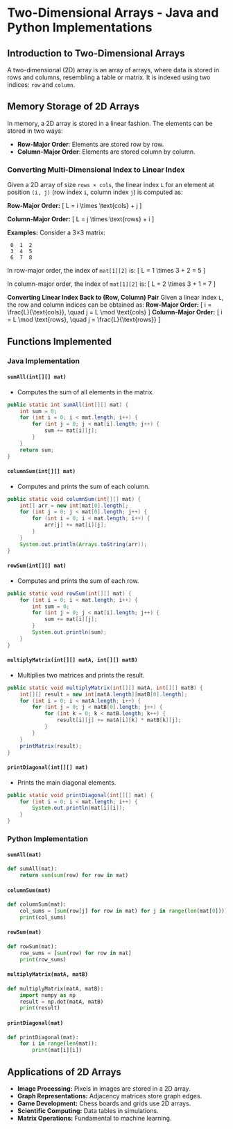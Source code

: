 
 # Two-Dimensional Arrays - Java and Python Implementations

 ## Introduction to Two-Dimensional Arrays
 A two-dimensional (2D) array is an array of arrays, where data is stored in rows and columns, resembling a table or matrix. It is indexed using two indices: `row` and `column`.

 ## Memory Storage of 2D Arrays
 In memory, a 2D array is stored in a linear fashion. The elements can be stored in two ways:
- **Row-Major Order**: Elements are stored row by row.
- **Column-Major Order**: Elements are stored column by column.

 ### Converting Multi-Dimensional Index to Linear Index
 Given a 2D array of size `rows × cols`, the linear index `L` for an element at position `(i, j)` (row index `i`, column index `j`) is computed as:

 **Row-Major Order:**
 \[ L = i \times \text{cols} + j \]

 **Column-Major Order:**
 \[ L = j \times \text{rows} + i \]

 **Examples:**
 Consider a 3×3 matrix:
 ```
  0  1  2
  3  4  5
  6  7  8
 ```
 In row-major order, the index of `mat[1][2]` is:
 \[ L = 1 \times 3 + 2 = 5 \]

 In column-major order, the index of `mat[1][2]` is:
 \[ L = 2 \times 3 + 1 = 7 \]

 **Converting Linear Index Back to (Row, Column) Pair**
 Given a linear index `L`, the row and column indices can be obtained as:
 **Row-Major Order:**
 \[ i = \frac{L}{\text{cols}}, \quad j = L \mod \text{cols} \]
 **Column-Major Order:**
 \[ i = L \mod \text{rows}, \quad j = \frac{L}{\text{rows}} \]

 ## Functions Implemented

 ### Java Implementation
 #### `sumAll(int[][] mat)`
 - Computes the sum of all elements in the matrix.
 ```java
 public static int sumAll(int[][] mat) {
     int sum = 0;
     for (int i = 0; i < mat.length; i++) {
         for (int j = 0; j < mat[i].length; j++) {
             sum += mat[i][j];
         }
     }
     return sum;
 }
 ```

 #### `columnSum(int[][] mat)`
 - Computes and prints the sum of each column.
 ```java
 public static void columnSum(int[][] mat) {
     int[] arr = new int[mat[0].length];
     for (int j = 0; j < mat[0].length; j++) {
         for (int i = 0; i < mat.length; i++) {
             arr[j] += mat[i][j];
         }
     }
     System.out.println(Arrays.toString(arr));
 }
 ```

 #### `rowSum(int[][] mat)`
 - Computes and prints the sum of each row.
 ```java
 public static void rowSum(int[][] mat) {
     for (int i = 0; i < mat.length; i++) {
         int sum = 0;
         for (int j = 0; j < mat[i].length; j++) {
             sum += mat[i][j];
         }
         System.out.println(sum);
     }
 }
 ```

 #### `multiplyMatrix(int[][] matA, int[][] matB)`
 - Multiplies two matrices and prints the result.
 ```java
 public static void multiplyMatrix(int[][] matA, int[][] matB) {
     int[][] result = new int[matA.length][matB[0].length];
     for (int i = 0; i < matA.length; i++) {
         for (int j = 0; j < matB[0].length; j++) {
             for (int k = 0; k < matB.length; k++) {
                 result[i][j] += matA[i][k] * matB[k][j];
             }
         }
     }
     printMatrix(result);
 }
 ```

 #### `printDiagonal(int[][] mat)`
 - Prints the main diagonal elements.
 ```java
 public static void printDiagonal(int[][] mat) {
     for (int i = 0; i < mat.length; i++) {
         System.out.println(mat[i][i]);
     }
 }
 ```

 ### Python Implementation
 #### `sumAll(mat)`
 ```python
 def sumAll(mat):
     return sum(sum(row) for row in mat)
 ```

 #### `columnSum(mat)`
 ```python
 def columnSum(mat):
     col_sums = [sum(row[j] for row in mat) for j in range(len(mat[0]))]
     print(col_sums)
 ```

 #### `rowSum(mat)`
 ```python
 def rowSum(mat):
     row_sums = [sum(row) for row in mat]
     print(row_sums)
 ```

 #### `multiplyMatrix(matA, matB)`
 ```python
 def multiplyMatrix(matA, matB):
     import numpy as np
     result = np.dot(matA, matB)
     print(result)
 ```

 #### `printDiagonal(mat)`
 ```python
 def printDiagonal(mat):
     for i in range(len(mat)):
         print(mat[i][i])
 ```

 ## Applications of 2D Arrays
 - **Image Processing:** Pixels in images are stored in a 2D array.
 - **Graph Representations:** Adjacency matrices store graph edges.
 - **Game Development:** Chess boards and grids use 2D arrays.
 - **Scientific Computing:** Data tables in simulations.
 - **Matrix Operations:** Fundamental to machine learning.


